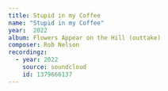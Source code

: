 ```yaml
---
title: Stupid in my Coffee
name: "Stupid in my Coffee"
year:  2022
album: Flowers Appear on the Hill (outtake)
composer: Rob Nelson
recordingz:
  - year: 2022
    source: soundcloud
    id: 1379666137
---
```

